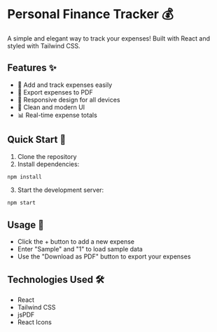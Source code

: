 # Personal Finance Tracker 💰

A simple and elegant way to track your expenses! Built with React and styled with Tailwind CSS.

## Features ✨

- 📝 Add and track expenses easily
- 💾 Export expenses to PDF
- 📱 Responsive design for all devices
- 🎨 Clean and modern UI
- 📊 Real-time expense totals

## Quick Start 🚀

1. Clone the repository
2. Install dependencies:
```bash
npm install
```
3. Start the development server:
```bash
npm start
```

## Usage 📖

- Click the + button to add a new expense
- Enter "Sample" and "1" to load sample data
- Use the "Download as PDF" button to export your expenses

## Technologies Used 🛠️

- React
- Tailwind CSS
- jsPDF
- React Icons

